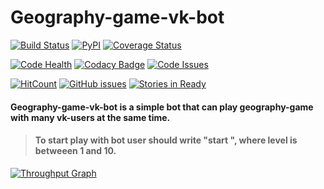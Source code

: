 # Geography-game-vk-bot

[![Build Status](https://travis-ci.org/MaxVinogradov/Geography-game-vk-bot.svg?branch=master)](https://travis-ci.org/MaxVinogradov/Geography-game-vk-bot)
[![PyPI](https://img.shields.io/badge/python-3.4%2C%203.5-green.svg)]()
[![Coverage Status](https://s3.amazonaws.com/assets.coveralls.io/badges/coveralls_50.svg)](https://coveralls.io/github/MaxVinogradov/Geography-game-vk-bot?branch=master)

[![Code Health](https://landscape.io/github/MaxVinogradov/Geography-game-vk-bot/master/landscape.svg?style=flat)](https://landscape.io/github/MaxVinogradov/Geography-game-vk-bot/master)
[![Codacy Badge](https://api.codacy.com/project/badge/Grade/fc0c11f7fcf84cd391481c1e2cee4e50)](https://www.codacy.com/app/vinogradov-max97/Geography-game-vk-bot?utm_source=github.com&amp;utm_medium=referral&amp;utm_content=MaxVinogradov/Geography-game-vk-bot&amp;utm_campaign=Badge_Grade)
[![Code Issues](https://www.quantifiedcode.com/api/v1/project/a5bd7e21269c4e2392c904d91a3f5970/badge.svg)](https://www.quantifiedcode.com/app/project/a5bd7e21269c4e2392c904d91a3f5970)

[![HitCount](https://hitt.herokuapp.com/MaxVinogradov/Geography-game-vk-bot.svg)](https://github.com/MaxVinogradov/Geography-game-vk-bot/)
[![GitHub issues](https://img.shields.io/github/issues/MaxVinogradov/Geography-game-vk-bot.svg)](https://github.com/MaxVinogradov/Geography-game-vk-bot/issues)
[![Stories in Ready](https://badge.waffle.io/MaxVinogradov/Geography-game-vk-bot.png?label=ready&title=Ready)](https://waffle.io/MaxVinogradov/Geography-game-vk-bot)

#### Geography-game-vk-bot is a simple bot that can play geography-game with many vk-users at the same time.
>#### To start play with bot user should write "start <level>", where level is betweeen 1 and 10.

[![Throughput Graph](https://graphs.waffle.io/MaxVinogradov/Geography-game-vk-bot/throughput.svg)](https://waffle.io/MaxVinogradov/Geography-game-vk-bot/metrics/throughput)
